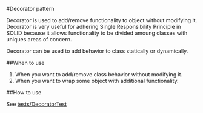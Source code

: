 #Decorator pattern

Decorator is used to add/remove functionality to object without modifying it. Decorator is very useful for adhering
Single Responsibility Principle in SOLID because it allows functionality to be divided  amoung classes with uniques areas
of concern.

Decorator can be used to add behavior to class statically or dynamically. 

##When to use

1. When you want to add/remove class behavior without modifying it.
2. When you want to wrap some object with additional functionality.

##How to use

See [tests/DecoratorTest](/tests/Structural/Decorator/DecoratorTest.php)